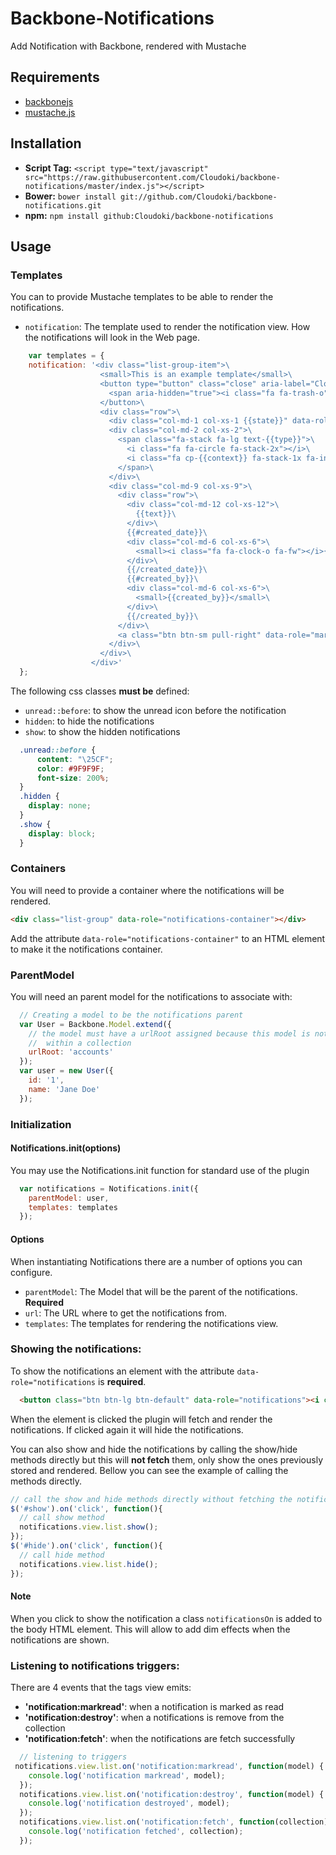 # Backbone-Notifications

Add Notification with Backbone, rendered with Mustache

## Requirements

- [backbonejs](http://backbonejs.org/)
- [mustache.js](https://github.com/janl/mustache.js)

## Installation

- **Script Tag:** `<script type="text/javascript" src="https://raw.githubusercontent.com/Cloudoki/backbone-notifications/master/index.js"></script>`
- **Bower:** `bower install git://github.com/Cloudoki/backbone-notifications.git`
- **npm:** `npm install github:Cloudoki/backbone-notifications`

##  Usage

### Templates

You can to provide Mustache templates to be able to render the notifications.
- `notification`: The template used to render the notification view. How the notifications will look in the Web page.

```javascript
    var templates = {
    notification: '<div class="list-group-item">\
                    <small>This is an example template</small>\
                    <button type="button" class="close" aria-label="Close">\
                      <span aria-hidden="true"><i class="fa fa-trash-o"></i></span>\
                    </button>\
                    <div class="row">\
                      <div class="col-md-1 col-xs-1 {{state}}" data-role="state"></div>\
                      <div class="col-md-2 col-xs-2">\
                        <span class="fa-stack fa-lg text-{{type}}">\
                          <i class="fa fa-circle fa-stack-2x"></i>\
                          <i class="fa cp-{{context}} fa-stack-1x fa-inverse"></i>\
                        </span>\
                      </div>\
                      <div class="col-md-9 col-xs-9">\
                        <div class="row">\
                          <div class="col-md-12 col-xs-12">\
                            {{text}}\
                          </div>\
                          {{#created_date}}\
                          <div class="col-md-6 col-xs-6">\
                            <small><i class="fa fa-clock-o fa-fw"></i>{{created_date}}</small>\
                          </div>\
                          {{/created_date}}\
                          {{#created_by}}\
                          <div class="col-md-6 col-xs-6">\
                            <small>{{created_by}}</small>\
                          </div>\
                          {{/created_by}}\
                        </div>\
                        <a class="btn btn-sm pull-right" data-role="markread">mark as read</a>\
                      </div>\
                    </div>\
                  </div>'
  };
```

The following css classes **must be** defined:
- `unread::before`: to show the unread icon before the notification
- `hidden`: to hide the notifications
- `show`: to show the hidden notifications

```css
  .unread::before {
      content: "\25CF";
      color: #9F9F9F;
      font-size: 200%;
  }
  .hidden {
    display: none;
  }
  .show {
    display: block;
  }
```

### Containers

You will need to provide a container where the notifications will be rendered.

```html
<div class="list-group" data-role="notifications-container"></div>
```

Add the attribute `data-role="notifications-container"` to an HTML element to make it the notifications container.

### ParentModel

You will need an parent model for the notifications to associate with:

```javascript
  // Creating a model to be the notifications parent
  var User = Backbone.Model.extend({
    // the model must have a urlRoot assigned because this model is not
    //  within a collection
    urlRoot: 'accounts'
  });
  var user = new User({
    id: '1',
    name: 'Jane Doe'
  });
```

### Initialization

#### Notifications.init(options)

You may use the Notifications.init function for standard use of the plugin

```javascript
  var notifications = Notifications.init({
    parentModel: user,
    templates: templates
  });
```

#### Options

When instantiating Notifications there are a number of options you can configure.
- `parentModel`: The Model that will be the parent of the notifications. **Required**
- `url`: The URL where to get the notifications from.
- `templates`: The templates for rendering the notifications view.

### Showing the notifications:

To show the notifications an element with the attribute `data-role="notifications` is **required**.

```html
  <button class="btn btn-lg btn-default" data-role="notifications"><i class="fa fa-bell"></i></button>
```
When the element is clicked the plugin will fetch and render the notifications. If clicked again it will hide the notifications.

You can also show and hide the notifications by calling the show/hide methods directly but this will **not fetch** them, only show the ones previously stored and rendered.
Bellow you can see the example of calling the methods directly.

```javascript
// call the show and hide methods directly without fetching the notifications
$('#show').on('click', function(){
  // call show method
  notifications.view.list.show();
});
$('#hide').on('click', function(){
  // call hide method
  notifications.view.list.hide();
});
```

#### Note
When you click to show the notification a class ```notificationsOn``` is added to the body HTML element. This will allow to add dim effects when the notifications are shown.

### Listening to notifications triggers:

There are 4 events that the tags view emits:
- **'notification:markread'**: when a notification is marked as read
- **'notification:destroy'**: when a notifications is remove from the collection
- **'notification:fetch'**: when the notifications are fetch successfully

```javascript
  // listening to triggers
 notifications.view.list.on('notification:markread', function(model) {
    console.log('notification markread', model);
  });
  notifications.view.list.on('notification:destroy', function(model) {
    console.log('notification destroyed', model);
  });
  notifications.view.list.on('notification:fetch', function(collection) {
    console.log('notification fetched', collection);
  });
```
